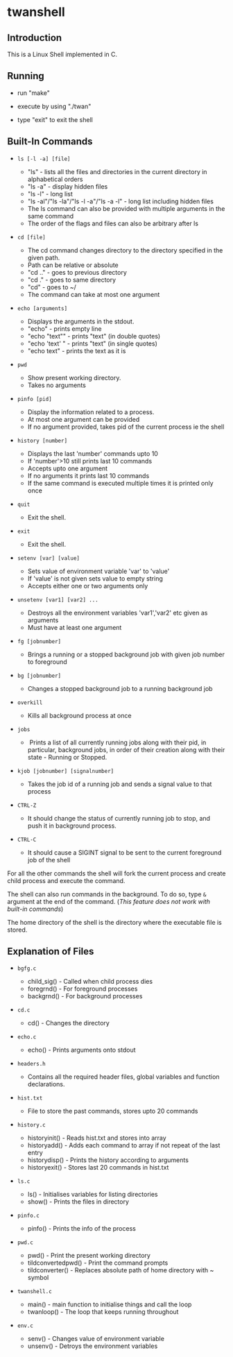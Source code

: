 # twanshell

## Introduction

This is a Linux Shell implemented in C.


## Running

- run "make"

- execute by using "./twan"

- type "exit" to exit the shell

## Built-In Commands

- `ls [-l -a] [file]`

  * "ls" - lists all the files and directories in the current directory in alphabetical orders
  * "ls -a" - display hidden files
  * "ls -l" - long list
  * "ls -al"/"ls -la"/"ls -l -a"/"ls -a -l" - long list including hidden files
  * The ls command can also be provided with multiple arguments in the same command
  * The order of the flags and files can also be arbitrary after ls


- `cd [file]`

  * The cd command changes directory to the directory specified in the given path.
  * Path can be relative or absolute
  * "cd .." - goes to previous directory
  * "cd ." - goes to same directory  
  * "cd" - goes to ~/
  * The command can take at most one argument

- `echo [arguments]`

  * Displays the arguments in the stdout.
  * "echo" - prints empty line
  * "echo "text"" - prints "text" (in double quotes)
  * "echo 'text' " - prints "text" (in single quotes)
  * "echo text" - prints the text as it is

- `pwd`

  * Show present working directory.
  * Takes no arguments

- `pinfo [pid]`

  * Display the information related to a process.
  * At most one argument can be provided
  * If no argument provided, takes pid of the current process ie the shell

- `history [number]`

  * Displays the last 'number' commands upto 10
  * If 'number'>10 still prints last 10 commands
  * Accepts upto one argument
  * If no arguments it prints last 10 commands
  * If the same command is executed multiple times it is printed only once

- `quit`

  * Exit the shell.

- `exit`

  * Exit the shell.

- `setenv [var] [value]`

  * Sets value of environment variable 'var' to 'value'
  * If 'value' is not given sets value to empty string
  * Accepts either one or two arguments only

- `unsetenv [var1] [var2] ...`
 
  * Destroys all the environment variables 'var1','var2' etc given as arguments
  * Must have at least one argument

- `fg [jobnumber]`
  * Brings a running or a stopped background job with given job number to foreground

- `bg [jobnumber]`
  * Changes a stopped background job to a running background job

- `overkill`
  * Kills all background process at once

- `jobs`
  * ​ Prints a list of all currently running jobs along with their pid, in particular, background jobs, in order of their creation along with their state - Running or Stopped.

- `kjob [jobnumber] [signalnumber]`
  * Takes the job id of a running job and sends a signal value to that process

- `CTRL-Z`
  * It should change the status of currently running job to stop, and push it in background process.

- ​`CTRL-C` ​
  * It should cause a SIGINT signal to be sent to the current foreground job of the shell​ 

For all the other commands the shell will fork the current process and create child process and execute the command.

The shell can also run commands in the background. To do so, type `&` argument at the end of the command. (_This feature does not work with built-in commands_)

The home directory of the shell is the directory where the executable file is stored.

## Explanation of Files

- `bgfg.c`
  * child_sig() - Called when child process dies
  * foregrnd() - For foreground processes
  * backgrnd() - For background processes

- `cd.c`
  * cd() - Changes the directory

- `echo.c` 
  * echo() - Prints arguments onto stdout

- `headers.h`
  * Contains all the required header files, global variables and function declarations.

- `hist.txt`
  * File to store the past commands, stores upto 20 commands

- `history.c`
  * historyinit() - Reads hist.txt and stores into array
  * historyadd() - Adds each command to array if not repeat of the last entry
  * historydisp() - Prints the history according to arguments
  * historyexit() - Stores last 20 commands in hist.txt

- `ls.c`
  * ls() - Initialises variables for listing directories
  * show() - Prints the files in directory

- `pinfo.c`
  * pinfo() - Prints the info of the process
  
- `pwd.c`
  * pwd() - Print the present working directory
  * tildconvertedpwd() - Print the command prompts
  * tildconverter() - Replaces absolute path of home directory with ~ symbol

- `twanshell.c`
  * main() - main function to initialise things and call the loop
  * twanloop() - The loop that keeps running throughout

- `env.c`
   * senv() - Changes value of environment variable
   * unsenv() - Detroys the environment variables